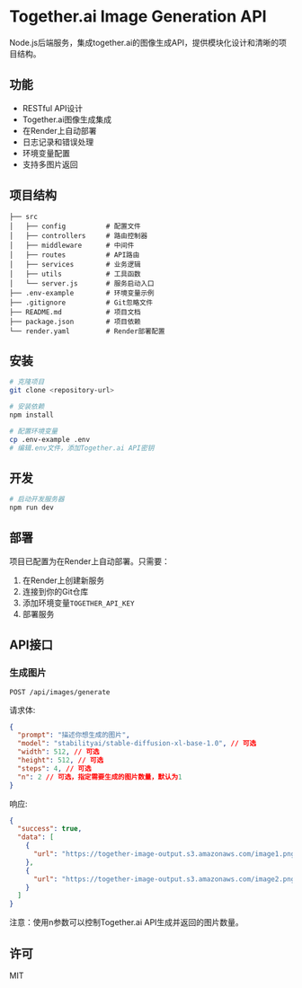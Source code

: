 # Together.ai Image Generation API

Node.js后端服务，集成together.ai的图像生成API，提供模块化设计和清晰的项目结构。

## 功能

- RESTful API设计
- Together.ai图像生成集成
- 在Render上自动部署
- 日志记录和错误处理
- 环境变量配置
- 支持多图片返回

## 项目结构

```
├── src
│   ├── config          # 配置文件
│   ├── controllers     # 路由控制器
│   ├── middleware      # 中间件
│   ├── routes          # API路由
│   ├── services        # 业务逻辑
│   ├── utils           # 工具函数
│   └── server.js       # 服务启动入口
├── .env-example        # 环境变量示例
├── .gitignore          # Git忽略文件
├── README.md           # 项目文档
├── package.json        # 项目依赖
└── render.yaml         # Render部署配置
```

## 安装

```bash
# 克隆项目
git clone <repository-url>

# 安装依赖
npm install

# 配置环境变量
cp .env-example .env
# 编辑.env文件，添加Together.ai API密钥
```

## 开发

```bash
# 启动开发服务器
npm run dev
```

## 部署

项目已配置为在Render上自动部署。只需要：

1. 在Render上创建新服务
2. 连接到你的Git仓库
3. 添加环境变量`TOGETHER_API_KEY`
4. 部署服务

## API接口

### 生成图片

```
POST /api/images/generate
```

请求体:

```json
{
  "prompt": "描述你想生成的图片",
  "model": "stabilityai/stable-diffusion-xl-base-1.0", // 可选
  "width": 512, // 可选
  "height": 512, // 可选
  "steps": 4, // 可选
  "n": 2 // 可选，指定需要生成的图片数量，默认为1
}
```

响应:

```json
{
  "success": true,
  "data": [
    {
      "url": "https://together-image-output.s3.amazonaws.com/image1.png"
    },
    {
      "url": "https://together-image-output.s3.amazonaws.com/image2.png"
    }
  ]
}
```

注意：使用n参数可以控制Together.ai API生成并返回的图片数量。

## 许可

MIT 